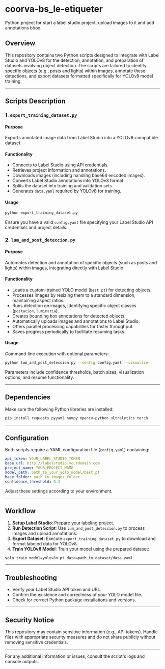 # coorva-bs_le-etiqueter
Python project for start a label studio project, upload images to it and add annotations bbox.

## Overview

This repository contains two Python scripts designed to integrate with Label Studio and YOLOv8 for the detection, annotation, and preparation of datasets involving object detection. The scripts are tailored to identify specific objects (e.g., posts and lights) within images, annotate these detections, and export datasets formatted specifically for YOLOv8 model training.

---

## Scripts Description

### 1. **`export_training_dataset.py`**

#### Purpose

Exports annotated image data from Label Studio into a YOLOv8-compatible dataset.

#### Functionality

- Connects to Label Studio using API credentials.
- Retrieves project information and annotations.
- Downloads images (including handling base64 encoded images).
- Converts Label Studio annotations into YOLOv8 format.
- Splits the dataset into training and validation sets.
- Generates `data.yaml` required by YOLOv8 for training.

#### Usage

```bash
python export_training_dataset.py
```

Ensure you have a valid `config.yaml` file specifying your Label Studio API credentials and project details.

### 2. **`lum_and_post_deteccion.py`**

#### Purpose

Automates detection and annotation of specific objects (such as posts and lights) within images, integrating directly with Label Studio.

#### Functionality

- Loads a custom-trained YOLO model (`best.pt`) for detecting objects.
- Processes images by resizing them to a standard dimension, maintaining aspect ratios.
- Runs detection on images, identifying specific object classes (`postacion`, `luminaria`).
- Creates bounding box annotations for detected objects.
- Automatically uploads images and annotations to Label Studio.
- Offers parallel processing capabilities for faster throughput.
- Saves progress periodically to facilitate resuming tasks.

#### Usage

Command-line execution with optional parameters:

```bash
python lum_and_post_deteccion.py --config config.yaml --visualize
```

Parameters include confidence thresholds, batch sizes, visualization options, and resume functionality.

---

## Dependencies

Make sure the following Python libraries are installed:

```bash
pip install requests pyyaml numpy opencv-python ultralytics torch
```

---

## Configuration

Both scripts require a YAML configuration file (`config.yaml`) containing:

```yaml
api_token: YOUR_LABEL_STUDIO_TOKEN
base_url: http://labelstudio.yourdomain.com
project_name: YOUR_PROJECT_NAME
model_path: path_to_your_yolo_model/best.pt
base_folder: path_to_images_folder
confidence_threshold: 0.3
```

Adjust these settings according to your environment.

---

## Workflow

1. **Setup Label Studio**: Prepare your labeling project.
2. **Run Detection Script**: Use `lum_and_post_deteccion.py` to process images and upload annotations.
3. **Export Dataset**: Execute `export_training_dataset.py` to download and format labeled data for YOLOv8.
4. **Train YOLOv8 Model**: Train your model using the prepared dataset:

```bash
yolo train model=yolov8n.pt data=path_to_dataset/data.yaml
```

---

## Troubleshooting

- Verify your Label Studio API token and URL.
- Confirm the existence and correctness of your YOLO model file.
- Check for correct Python package installations and versions.

---

## Security Notice

This repository may contain sensitive information (e.g., API tokens). Handle files with appropriate security measures and do not share publicly without removing sensitive credentials.

---

For any additional information or issues, consult the script's logs and console outputs.

